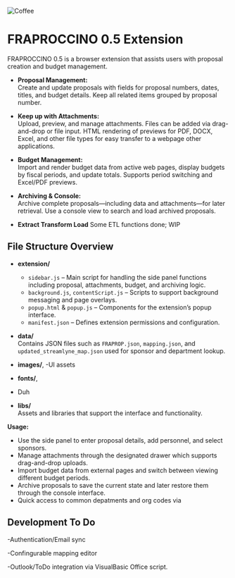![Coffee](/images/coffee.gif)
# FRAPROCCINO 0.5 Extension

FRAPROCCINO 0.5 is a browser extension that assists users with proposal creation and budget management. 

- **Proposal Management:**  
  Create and update proposals with fields for proposal numbers, dates, titles, and budget details. Keep all related items grouped by proposal number. 

- **Keep up with Attachments:**  
  Upload, preview, and manage attachments. Files can be added via drag-and-drop or file input. HTML rendering of previews for PDF, DOCX, Excel, and other file types for easy transfer to a webpage other applications.

- **Budget Management:**  
  Import and render budget data from active web pages, display budgets by fiscal periods, and update totals. Supports  period switching and Excel/PDF previews.

- **Archiving & Console:**  
  Archive complete proposals—including  data and attachments—for later retrieval. Use a console view to search and load archived proposals.

- **Extract Transform Load**
  Some ETL functions done; WIP

## File Structure Overview

- **extension/**
  - `sidebar.js` – Main script for handling the side panel functions including proposal, attachments, budget, and archiving logic.
  - `background.js`, `contentScript.js` – Scripts to support background messaging and page overlays.
  - `popup.html` & `popup.js` – Components for the extension’s popup interface.
  - `manifest.json` – Defines extension permissions and configuration.

- **data/**  
  Contains JSON files such as `FRAPROP.json`, `mapping.json`, and `updated_streamlyne_map.json` used for sponsor and department lookup.

- **images/**,
-UI assets

- **fonts/**,
- Duh
  
- **libs/**  
  Assets and libraries that support the interface and functionality.


 **Usage:**
   - Use the side panel to enter proposal details, add personnel, and select sponsors.
   - Manage attachments through the designated drawer which supports drag-and-drop uploads.
   - Import budget data from external pages and switch between viewing different budget periods.
   - Archive proposals to save the current state and later restore them through the console interface.
   - Quick access to common depatments and org codes via 

## Development To Do

  -Authentication/Email sync
  
  -Confingurable mapping editor
  
  -Outlook/ToDo integration via VisualBasic Office script.
  
